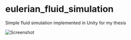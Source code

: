 # eulerian_fluid_simulation
Simple fluid simulation implemented in Unity for my thesis 

![Screenshot](https://raw.githubusercontent.com/ramirofages/eulerian_fluid_simulation/master/screenshot.png)
